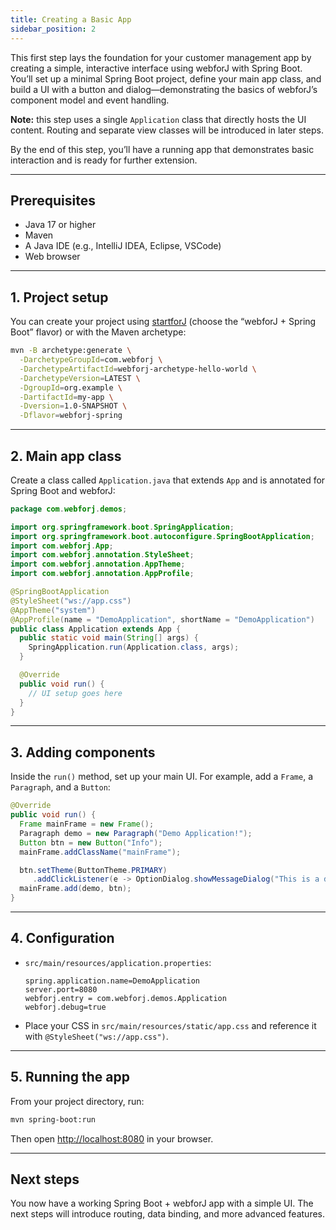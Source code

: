 ```yaml
---
title: Creating a Basic App
sidebar_position: 2
---
```


This first step lays the foundation for your customer management app by creating a simple, interactive interface using webforJ with Spring Boot. You’ll set up a minimal Spring Boot project, define your main app class, and build a UI with a button and dialog—demonstrating the basics of webforJ’s component model and event handling.

**Note:** this step uses a single `Application` class that directly hosts the UI content. Routing and separate view classes will be introduced in later steps.

By the end of this step, you’ll have a running app that demonstrates basic interaction and is ready for further extension.

---

## Prerequisites

- Java 17 or higher
- Maven
- A Java IDE (e.g., IntelliJ IDEA, Eclipse, VSCode)
- Web browser

---

## 1. Project setup

You can create your project using [startforJ](https://docs.webforj.com/startforj) (choose the “webforJ + Spring Boot” flavor) or with the Maven archetype:

```bash
mvn -B archetype:generate \
  -DarchetypeGroupId=com.webforj \
  -DarchetypeArtifactId=webforj-archetype-hello-world \
  -DarchetypeVersion=LATEST \
  -DgroupId=org.example \
  -DartifactId=my-app \
  -Dversion=1.0-SNAPSHOT \
  -Dflavor=webforj-spring
```

---

## 2. Main app class

Create a class called `Application.java` that extends `App` and is annotated for Spring Boot and webforJ:

```java title="Application.java"
package com.webforj.demos;

import org.springframework.boot.SpringApplication;
import org.springframework.boot.autoconfigure.SpringBootApplication;
import com.webforj.App;
import com.webforj.annotation.StyleSheet;
import com.webforj.annotation.AppTheme;
import com.webforj.annotation.AppProfile;

@SpringBootApplication
@StyleSheet("ws://app.css")
@AppTheme("system")
@AppProfile(name = "DemoApplication", shortName = "DemoApplication")
public class Application extends App {
  public static void main(String[] args) {
    SpringApplication.run(Application.class, args);
  }

  @Override
  public void run() {
    // UI setup goes here
  }
}
```

---

## 3. Adding components

Inside the `run()` method, set up your main UI. For example, add a `Frame`, a `Paragraph`, and a `Button`:

```java
@Override
public void run() {
  Frame mainFrame = new Frame();
  Paragraph demo = new Paragraph("Demo Application!");
  Button btn = new Button("Info");
  mainFrame.addClassName("mainFrame");

  btn.setTheme(ButtonTheme.PRIMARY)
     .addClickListener(e -> OptionDialog.showMessageDialog("This is a demo!", "Info"));
  mainFrame.add(demo, btn);
}
```

---

## 4. Configuration

- `src/main/resources/application.properties`:
  ```
  spring.application.name=DemoApplication
  server.port=8080
  webforj.entry = com.webforj.demos.Application
  webforj.debug=true
  ```

- Place your CSS in `src/main/resources/static/app.css` and reference it with `@StyleSheet("ws://app.css")`.

---

## 5. Running the app

From your project directory, run:

```bash
mvn spring-boot:run
```

Then open [http://localhost:8080](http://localhost:8080) in your browser.

---

## Next steps

You now have a working Spring Boot + webforJ app with a simple UI. The next steps will introduce routing, data binding, and more advanced features.
